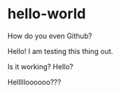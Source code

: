 # hello-world
How do you even Github?

Hello! I am testing this thing out.

Is it working? Hello?

Hellllloooooo???
